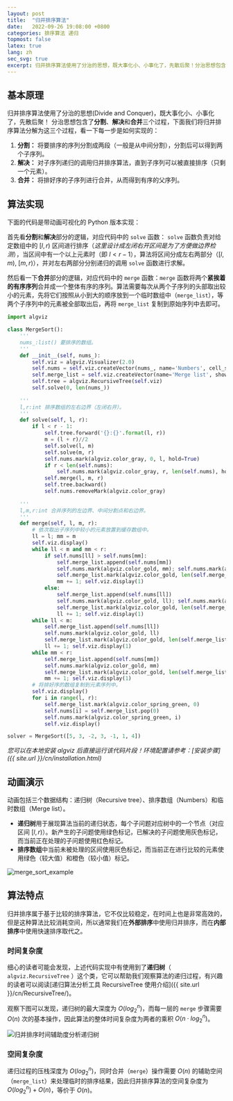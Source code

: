 ```yaml
---
layout: post
title:  "归并排序算法"
date:   2022-09-26 19:08:00 +0800
categories: 排序算法 递归
topmost: false
latex: true
lang: zh
sec_svg: true
excerpt: 归并排序算法使用了分治的思想，既大事化小、小事化了，先散后聚！分治思想包含了分割、解决和合并三个过程……
---
```


## 基本原理

归并排序算法使用了分治的思想(Divide and Conquer)，既大事化小、小事化了，先散后聚！
分治思想包含了**分割**、**解决**和**合并**三个过程，下面我们将归并排序算法分解为这三个过程，看一下每一步是如何实现的：

1. **分割：** 将要排序的序列分割成两段（一般是从中间分割），分割后可以得到两个子序列。
2. **解决：** 对子序列递归的调用归并排序算法，直到子序列可以被直接排序（只剩一个元素）。
3. **合并：** 将排好序的子序列进行合并，从而得到有序的父序列。

## 算法实现

下面的代码是带动画可视化的 Python 版本实现：

首先看**分割**和**解决**部分的逻辑，对应代码中的 `solve` 函数： `solve` 函数负责对给定数组中的 $[l, r)$ 区间进行排序（*这里设计成左闭右开区间是为了方便做边界检测*），当区间中有一个以上元素时（即 $l < r-1$），算法将区间分成左右两部分（$[l, m)$, $[m, r)$），并对左右两部分分别递归的调用 `solve` 函数进行求解。

然后看一下**合并**部分的逻辑，对应代码中的 `merge` 函数：`merge` 函数将两个**紧挨着的有序序列**合并成一个整体有序的序列。算法需要每次从两个子序列的头部取出较小的元素，先将它们按照从小到大的顺序放到一个临时数组中（`merge_list`），等两个子序列中的元素被全部取出后，再将 `merge_list` 复制到原始序列中去即可。

```python
import algviz

class MergeSort():
    '''
    nums_:list() 要排序的数组。
    '''
    def __init__(self, nums_):
        self.viz = algviz.Visualizer(2.0)
        self.nums = self.viz.createVector(nums_, name='Numbers', cell_size=(40, 200), histogram=True)
        self.merge_list = self.viz.createVector(name='Merge list', show_index=False)
        self.tree = algviz.RecursiveTree(self.viz)
        self.solve(0, len(nums_))
    
    '''
    l,r:int 排序数组的左右边界（左闭右开）。
    '''
    def solve(self, l, r):
        if l < r - 1:
            self.tree.forward('{}:{}'.format(l, r))
            m = (l + r)//2
            self.solve(l, m)
            self.solve(m, r)
            self.nums.mark(algviz.color_gray, 0, l, hold=True)
            if r < len(self.nums):
                self.nums.mark(algviz.color_gray, r, len(self.nums), hold=True)
            self.merge(l, m, r)
            self.tree.backward()
            self.nums.removeMark(algviz.color_gray)
    
    '''
    l,m,r:int 合并序列的左边界、中间分割点和右边界。
    '''
    def merge(self, l, m, r):
        # 依次取出子序列中较小的元素放置到缓存数组中。
        ll = l; mm = m
        self.viz.display()
        while ll < m and mm < r:
            if self.nums[ll] > self.nums[mm]:
                self.merge_list.append(self.nums[mm])
                self.nums.mark(algviz.color_gold, mm); self.nums.mark(algviz.color_dark_green, ll)
                self.merge_list.mark(algviz.color_gold, len(self.merge_list)-1); self.viz.display()
                mm += 1; self.viz.display(1)
            else:
                self.merge_list.append(self.nums[ll])
                self.nums.mark(algviz.color_gold, ll); self.nums.mark(algviz.color_dark_green, mm)
                self.merge_list.mark(algviz.color_gold, len(self.merge_list)-1); self.viz.display()
                ll += 1; self.viz.display(1)
        while ll < m:
            self.merge_list.append(self.nums[ll])
            self.nums.mark(algviz.color_gold, ll)
            self.merge_list.mark(algviz.color_gold, len(self.merge_list)-1); self.viz.display()
            ll += 1; self.viz.display(1)
        while mm < r:
            self.merge_list.append(self.nums[mm])
            self.nums.mark(algviz.color_gold, mm)
            self.merge_list.mark(algviz.color_gold, len(self.merge_list)-1); self.viz.display()
            mm += 1; self.viz.display(1)
        # 将排好序的数组复制到元素序列中。
        self.viz.display()
        for i in range(l, r):
            self.merge_list.mark(algviz.color_spring_green, 0)
            self.nums[i] = self.merge_list.pop(0)
            self.nums.mark(algviz.color_spring_green, i)
            self.viz.display()

solver = MergeSort([5, 3, -2, 3, -1, 1, 4])
```

*您可以在本地安装 algviz 后直接运行该代码片段！环境配置请参考：[安装步骤]({{ site.url }}/cn/installation.html)*

## 动画演示

动画包括三个数据结构：递归树（Recursive tree）、排序数组（Numbers）和临时数组（Merge list）。

+ **递归树**用于展现算法当前的递归状态，每个子问题对应树中的一个节点（对应区间 $[l, r)$）。新产生的子问题使用绿色标记，已解决的子问题使用灰色标记，而当前正在处理的子问题使用红色标记。
+ **排序数组**中当前未被处理的区间使用灰色标记，而当前正在进行比较的元素使用绿色（较大值）和橙色（较小值）标记。

![merge_sort_example](https://cdn.jsdelivr.net/gh/zjl9959/algviz-launch@master/svgs/MergeSort.svg)

## 算法特点

归并排序属于基于比较的排序算法，它不仅比较稳定，在时间上也是非常高效的，但是这种算法比较消耗空间，所以通常我们在**外部排序**中使用归并排序，而在**内部排序**中使用快速排序取代之。

### 时间复杂度

细心的读者可能会发现，上述代码实现中有使用到了**递归树**（ `algviz.RecursiveTree` ）这个类，它可以帮助我们观察算法的递归过程，有兴趣的读者可以阅读[递归算法分析工具 RecursiveTree 使用介绍]({{ site.url }}/cn/RecursiveTree/)。

观察下图可以发现，递归树的最大深度为 $O(log_2^n)$，而每一层的 `merge` 步骤需要 $O(n)$ 次的基本操作，因此算法的整体时间复杂度为两者的乘积 $O(n \cdot log_2^n)$。

![归并排序时间辅助度分析递归树](https://s1.ax1x.com/2020/05/25/t98i11.jpg)

### 空间复杂度

递归过程的压栈深度为 $O(log_2^n)$，同时合并（`merge`）操作需要 $O(n)$ 的辅助空间（`merge_list`）来处理临时的排序结果，因此归并排序算法的空间复杂度为 $O(log_2^n) + O(n)$，等价于 $O(n)$。
